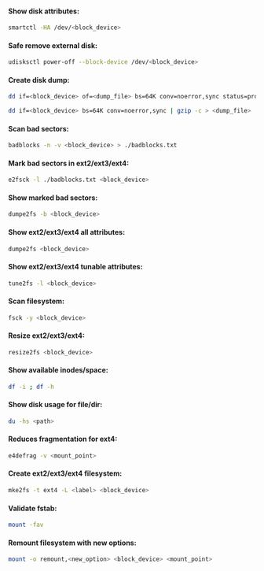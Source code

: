 #### Show disk attributes:
```bash
smartctl -HA /dev/<block_device>
```

#### Safe remove external disk:
```bash
udisksctl power-off --block-device /dev/<block_device>
```

#### Create disk dump:
```bash
dd if=<block_device> of=<dump_file> bs=64K conv=noerror,sync status=progress
```
```bash
dd if=<block_device> bs=64K conv=noerror,sync | gzip -c > <dump_file>
```

#### Scan bad sectors:
```bash
badblocks -n -v <block_device> > ./badblocks.txt
```

#### Mark bad sectors in ext2/ext3/ext4:
```bash
e2fsck -l ./badblocks.txt <block_device>
```

#### Show marked bad sectors:
```bash
dumpe2fs -b <block_device>
```

#### Show ext2/ext3/ext4 all attributes:
```bash
dumpe2fs <block_device>
```

#### Show ext2/ext3/ext4 tunable attributes:
```bash
tune2fs -l <block_device>
```

#### Scan filesystem:
```bash
fsck -y <block_device>
```

#### Resize ext2/ext3/ext4:
```bash
resize2fs <block_device>
```

#### Show available inodes/space:
```bash
df -i ; df -h
```

#### Show disk usage for file/dir:
```bash
du -hs <path>
```

#### Reduces fragmentation for ext4:
```bash
e4defrag -v <mount_point>
```

#### Create ext2/ext3/ext4 filesystem:
```bash
mke2fs -t ext4 -L <label> <block_device>
```

#### Validate fstab:
```bash
mount -fav
```

#### Remount filesystem with new options:
```bash
mount -o remount,<new_option> <block_device> <mount_point>
```
